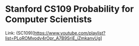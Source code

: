 # Stanford CS109 Probability for Computer Scientists
Link: (SC109)[https://www.youtube.com/playlist?list=PLoROMvodv4rOpr_A7B9SriE_iZmkanvUg]
